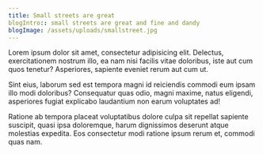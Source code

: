 ```yaml
---
title: Small streets are great
blogIntro:: small streets are great and fine and dandy
blogImage: /assets/uploads/smallstreet.jpg
---
```


Lorem ipsum dolor sit amet, consectetur adipisicing elit. Delectus, exercitationem nostrum illo, ea nam nisi facilis vitae doloribus, iste aut cum quos tenetur? Asperiores, sapiente eveniet rerum aut cum ut.

Sint eius, laborum sed est tempora magni id reiciendis commodi eum ipsam illo modi doloribus? Consequatur quas odio, magni maxime, natus eligendi, asperiores fugiat explicabo laudantium non earum voluptates ad!

Ratione ab tempora placeat voluptatibus dolore culpa sit repellat sapiente suscipit, quasi ipsa doloremque, harum dignissimos deserunt atque molestias expedita. Eos consectetur modi ratione ipsum rerum et, commodi quas nam.
